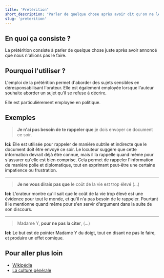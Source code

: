 ```yaml
---
title: 'Prétérition'
short_description: "Parler de quelque chose après avoir dit qu'on ne le ferait pas."
slug: 'preterition'
---
```


## En quoi ça consiste ?

La prétérition consiste à parler de quelque chose juste après avoir annoncé que nous n'allions pas le faire.

## Pourquoi l'utiliser ?

L'emploi de la prétérition permet d'aborder des sujets sensibles en déresponsabilisant l'orateur. Elle est également employée lorsque l'auteur souhaite aborder un sujet qu'il se refuse à décrire.

Elle est particulièrement employée en politique.

## Exemples

> **Je n'ai pas besoin de te rappeler que** je dois envoyer ce document ce soir.

**Ici:** Elle est utilisée pour rappeler de manière subtile et indirecte que le document doit être envoyé ce soir. Le locuteur suggère que cette information devrait déjà être connue, mais il la rappelle quand même pour s'assurer qu'elle est bien comprise. Cela permet de rappeler l'information de manière polie et diplomatique, tout en exprimant peut-être une certaine impatience ou frustration.

---

> **Je ne vous dirais pas que** le coût de la vie est trop élevé (...)

**Ici:** L'orateur montre qu'il sait que le coût de la vie trop élevé est une évidence pour tout le monde, et qu'il n'a pas besoin de le rappeler. Pourtant il le mentionne quand même pour s'en servir d'argument dans la suite de son discours.

---

> Madame Y, **pour ne pas la citer**, (...)

**Ici:** Le but est de pointer Madame Y du doigt, tout en disant ne pas le faire, et produire un effet comique.

## Pour aller plus loin

- [Wikipédia](https://fr.wikipedia.org/wiki/Prétérition)
- [La culture générale](https://www.laculturegenerale.com/preterition-definition-exemples/)
